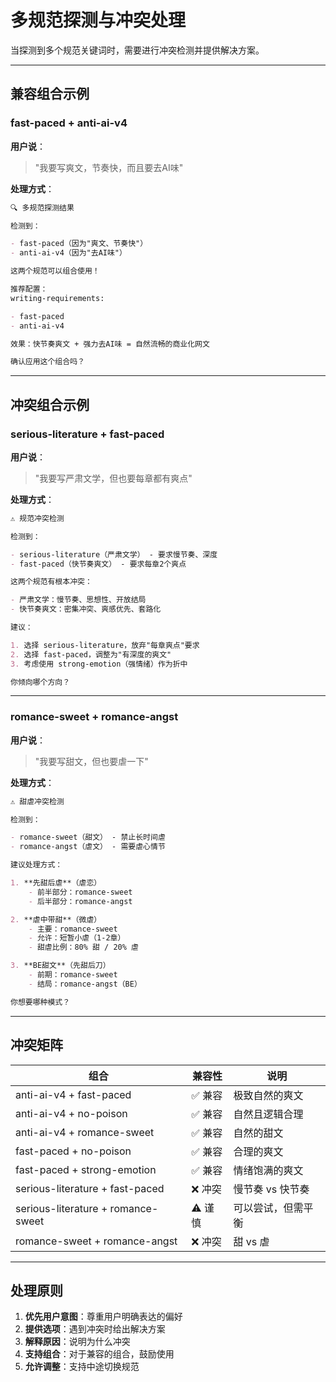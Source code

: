 # 多规范探测与冲突处理

当探测到多个规范关键词时，需要进行冲突检测并提供解决方案。

---

## 兼容组合示例

### fast-paced + anti-ai-v4

**用户说**：

> "我要写爽文，节奏快，而且要去AI味"

**处理方式**：

```markdown
🔍 多规范探测结果

检测到：

- fast-paced（因为"爽文、节奏快"）
- anti-ai-v4（因为"去AI味"）

这两个规范可以组合使用！

推荐配置：
writing-requirements:

- fast-paced
- anti-ai-v4

效果：快节奏爽文 + 强力去AI味 = 自然流畅的商业化网文

确认应用这个组合吗？
```

---

## 冲突组合示例

### serious-literature + fast-paced

**用户说**：

> "我要写严肃文学，但也要每章都有爽点"

**处理方式**：

```markdown
⚠️ 规范冲突检测

检测到：

- serious-literature（严肃文学） - 要求慢节奏、深度
- fast-paced（快节奏爽文） - 要求每章2个爽点

这两个规范有根本冲突：

- 严肃文学：慢节奏、思想性、开放结局
- 快节奏爽文：密集冲突、爽感优先、套路化

建议：

1. 选择 serious-literature，放弃"每章爽点"要求
2. 选择 fast-paced，调整为"有深度的爽文"
3. 考虑使用 strong-emotion（强情绪）作为折中

你倾向哪个方向？
```

---

### romance-sweet + romance-angst

**用户说**：

> "我要写甜文，但也要虐一下"

**处理方式**：

```markdown
⚠️ 甜虐冲突检测

检测到：

- romance-sweet（甜文） - 禁止长时间虐
- romance-angst（虐文） - 需要虐心情节

建议处理方式：

1. **先甜后虐**（虐恋）
    - 前半部分：romance-sweet
    - 后半部分：romance-angst

2. **虐中带甜**（微虐）
    - 主要：romance-sweet
    - 允许：短暂小虐（1-2章）
    - 甜虐比例：80% 甜 / 20% 虐

3. **BE甜文**（先甜后刀）
    - 前期：romance-sweet
    - 结局：romance-angst（BE）

你想要哪种模式？
```

---

## 冲突矩阵

| 组合                               | 兼容性  | 说明               |
| ---------------------------------- | ------- | ------------------ |
| anti-ai-v4 + fast-paced            | ✅ 兼容 | 极致自然的爽文     |
| anti-ai-v4 + no-poison             | ✅ 兼容 | 自然且逻辑合理     |
| anti-ai-v4 + romance-sweet         | ✅ 兼容 | 自然的甜文         |
| fast-paced + no-poison             | ✅ 兼容 | 合理的爽文         |
| fast-paced + strong-emotion        | ✅ 兼容 | 情绪饱满的爽文     |
| serious-literature + fast-paced    | ❌ 冲突 | 慢节奏 vs 快节奏   |
| serious-literature + romance-sweet | ⚠️ 谨慎 | 可以尝试，但需平衡 |
| romance-sweet + romance-angst      | ❌ 冲突 | 甜 vs 虐           |

---

## 处理原则

1. **优先用户意图**：尊重用户明确表达的偏好
2. **提供选项**：遇到冲突时给出解决方案
3. **解释原因**：说明为什么冲突
4. **支持组合**：对于兼容的组合，鼓励使用
5. **允许调整**：支持中途切换规范
